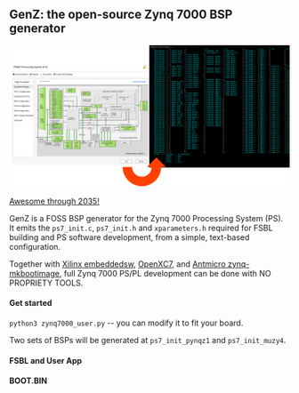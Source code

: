 ## GenZ: the open-source Zynq 7000 BSP generator

![banner](doc/pic/banner.png)

[Awesome through 2035!](https://www.hackster.io/news/product-lifecycle-extension-for-all-7-series-xilinx-devices-through-2035-4b690dac2d42)

GenZ is a FOSS BSP generator for the Zynq 7000 Processing System (PS). It emits the `ps7_init.c`, `ps7_init.h` and `xparameters.h` required for FSBL building and PS software development, from a simple, text-based configuration. 

Together with [Xilinx embeddedsw](https://github.com/regymm/embeddedsw), [OpenXC7](https://github.com/openXC7/), and [Antmicro zynq-mkbootimage](https://github.com/antmicro/zynq-mkbootimage), full Zynq 7000 PS/PL development can be done with NO PROPRIETY TOOLS. 

#### Get started

`python3 zynq7000_user.py` -- you can modify it to fit your board. 

Two sets of BSPs will be generated at `ps7_init_pynqz1` and `ps7_init_muzy4`. 

#### FSBL and User App

#### BOOT.BIN

